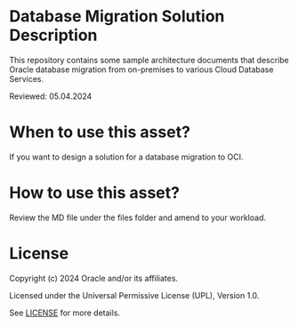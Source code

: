 # Database Migration Solution Description

This repository contains some sample architecture documents that describe Oracle database migration from on-premises to various Cloud Database Services.

Reviewed: 05.04.2024

# When to use this asset?

If you want to design a solution for a database migration to OCI.

# How to use this asset?

Review the MD file under the files folder and amend to your workload.

# License

Copyright (c) 2024 Oracle and/or its affiliates.

Licensed under the Universal Permissive License (UPL), Version 1.0.

See [LICENSE](https://github.com/oracle-devrel/technology-engineering/blob/main/LICENSE) for more details.
